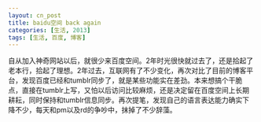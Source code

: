 ```yaml
---
layout: cn_post
title: baidu空间 back again
categories: [生活, 2013]
tags: [生活, 百度, 博客]
---
```


自从加入神奇网站以后，就很少来百度空间。2年时光很快就过去了，还是拾起了老本行，拾起了理想。2年过去，互联网有了不少变化，再次对比了目前的博客平台，发现百度已经和tumblr同步了，就是某些功能实在差劲。本来想搞个干脆点，直接在tumblr上写，又怕以后访问比较麻烦，还是决定留在百度空间上长期耕耘，同时保持和tumblr信息同步。再次提笔，发现自己的语言表达能力确实下降不少，每天和pm以及rd的争吵中，抹掉了不少辞藻。


